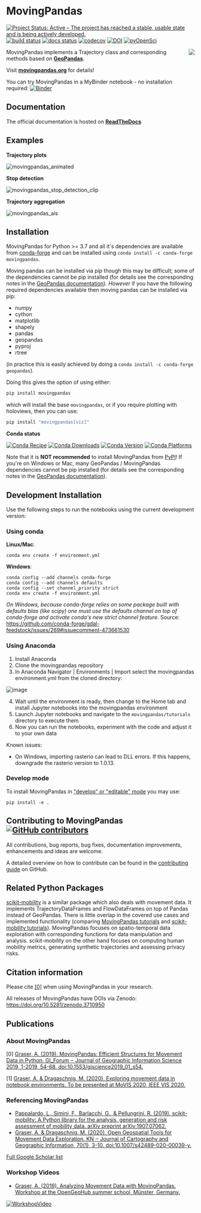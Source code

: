 # MovingPandas

[![Project Status: Active – The project has reached a stable, usable state and is being actively developed.](https://www.repostatus.org/badges/latest/active.svg)](https://www.repostatus.org/#active)
[![build status](https://travis-ci.com/anitagraser/movingpandas.svg?branch=master)](https://travis-ci.com/anitagraser/movingpandas)
[![docs status](https://readthedocs.org/projects/movingpandas/badge/?version=latest)](https://movingpandas.readthedocs.io/en/latest/)
[![codecov](https://codecov.io/gh/anitagraser/movingpandas/branch/master/graph/badge.svg)](https://codecov.io/gh/anitagraser/movingpandas)
[![DOI](https://zenodo.org/badge/161995245.svg)](https://zenodo.org/badge/latestdoi/161995245)
[![pyOpenSci](https://camo.githubusercontent.com/63ff31cdb80a06361e53ac2b9ac0d184118ebd0b/68747470733a2f2f74696e7975726c2e636f6d2f7932326e62387570)](https://github.com/pyOpenSci/software-review/issues/18)

<img align="right" src="https://anitagraser.github.io/movingpandas/pics/movingpandas.png">

MovingPandas implements a Trajectory class and corresponding methods based on **[GeoPandas](https://geopandas.org)**.

Visit **[movingpandas.org](http://movingpandas.org)** for details!

You can try MovingPandas in a MyBinder notebook - no installation required: [![Binder](https://mybinder.org/badge_logo.svg)](https://mybinder.org/v2/gh/anitagraser/movingpandas/binder-tag?filepath=tutorials/tutorial_getting_started.ipynb)

## Documentation

The official documentation is hosted on **[ReadTheDocs](https://movingpandas.readthedocs.io)**

## Examples

**Trajectory plots**

![movingpandas_animated](https://user-images.githubusercontent.com/590385/89099729-a9f1da00-d3f1-11ea-91c2-904d477fdcb2.gif)

**Stop detection**

![movingpandas_stop_detection_clip](https://user-images.githubusercontent.com/590385/94711867-fbaed600-0348-11eb-8a43-4541d2d3205b.png)

**Trajectory aggregation**

![movingpandas_ais](https://user-images.githubusercontent.com/590385/73123664-5ad67280-3f92-11ea-8b42-02a0135f0f5c.PNG)

## Installation

MovingPandas for Python >= 3.7 and all it's dependencies are available from [conda-forge](https://anaconda.org/conda-forge/movingpandas) and can be installed using `conda install -c conda-forge movingpandas`.

Moving pandas can be installed via pip though this may be difficult; some of the dependencies cannot be pip installed (for details see the corresponding notes in the [GeoPandas documentation](https://geopandas.readthedocs.io/en/latest/getting_started/install.html)). *However* if you have the following required dependencies available then moving pandas can be installed via pip:

- numpy
- cython
- matplotlib
- shapely
- pandas
- geopandas
- pyproj
- rtree

(in practice this is easily achieved by doing a `conda install -c conda-forge geopandas`).

Doing this gives the option of using either:

```bash
pip install movingpandas
```

which will install the base `movingpandas`, or if you require plotting with holoviews, then you can use:

```bash
pip install "movingpandas[viz]"
``` 

**Conda status**

[![Conda Recipe](https://img.shields.io/badge/recipe-movingpandas-green.svg)](https://anaconda.org/conda-forge/movingpandas)
[![Conda Downloads](https://img.shields.io/conda/dn/conda-forge/movingpandas.svg)](https://anaconda.org/conda-forge/movingpandas)
[![Conda Version](https://img.shields.io/conda/vn/conda-forge/movingpandas.svg)](https://anaconda.org/conda-forge/movingpandas)
[![Conda Platforms](https://img.shields.io/conda/pn/conda-forge/movingpandas.svg)](https://anaconda.org/conda-forge/movingpandas)

Note that it is **NOT recommended** to install MovingPandas from [PyPI](https://pypi.org/project/movingpandas/)!
If you're on Windows or Mac, many GeoPandas / MovingPandas dependencies cannot be pip installed
(for details see the corresponding notes in the [GeoPandas documentation](https://geopandas.readthedocs.io/en/latest/getting_started/install.html)).

## Development Installation

Use the following steps to run the notebooks using the current development version:

### Using conda

**Linux/Mac**:

```
conda env create -f environment.yml
```

**Windows**:

```
conda config --add channels conda-forge
conda config --add channels defaults
conda config --set channel_priority strict
conda env create -f environment.yml
```

*On Windows, because conda-forge relies on some package built with defaults blas (like scipy) one must use the defaults channel on top of conda-forge and activate conda's new strict channel feature.* Source: https://github.com/conda-forge/gdal-feedstock/issues/269#issuecomment-473661530

### Using Anaconda

1. Install Anaconda
2. Clone the movingpandas repository
3. In Anaconda Navigator | Environments | Import select the movingpandas environment.yml from the cloned directory:

![image](https://user-images.githubusercontent.com/590385/62143367-2db14c00-b2f0-11e9-8cb9-fb7993b7f62e.png)

4. Wait until the environment is ready, then change to the Home tab and install Jupyter notebooks into the movingpandas environment
5. Launch Jupyter notebooks and navigate to the `movingpandas/tutorials` directory to execute them
6. Now you can run the notebooks, experiment with the code and adjust it to your own data

Known issues:

* On Windows, importing rasterio can lead to DLL errors. If this happens, downgrade the rasterio version to 1.0.13.

### Develop mode

To install MovingPandas in ["develop" or "editable" mode](https://python-packaging-tutorial.readthedocs.io/en/latest/setup_py.html#develop-mode) you may use:

```
pip install -e .
```

## Contributing to MovingPandas [![GitHub contributors](https://img.shields.io/github/contributors/anitagraser/movingpandas.svg)](https://github.com/anitagraser/movingpandas/graphs/contributors)

All contributions, bug reports, bug fixes, documentation improvements, enhancements and ideas are welcome.

A detailed overview on how to contribute can be found in the [contributing guide](https://github.com/anitagraser/movingpandas/blob/master/CONTRIBUTING.md) on GitHub.

## Related Python Packages

[scikit-mobility](https://github.com/scikit-mobility/scikit-mobility) is a similar package which also deals with movement data.
It implements TrajectoryDataFrames and FlowDataFrames on top of Pandas instead of GeoPandas.
There is little overlap in the covered use cases and implemented functionality (comparing
[MovingPandas tutorials](https://github.com/anitagraser/movingpandas/tree/master/tutorials) and
[scikit-mobility tutorials](https://github.com/scikit-mobility/tutorials)).
MovingPandas focuses on spatio-temporal data exploration with corresponding functions for data manipulation and analysis.
scikit-mobility on the other hand focuses on computing human mobility metrics, generating synthetic trajectories
and assessing privacy risks.

## Citation information

Please cite [[0]](#publications) when using MovingPandas in your research.

All releases of MovingPandas have DOIs via Zenodo: https://doi.org/10.5281/zenodo.3710950

## Publications

### About MovingPandas

[0] [Graser, A. (2019). MovingPandas: Efficient Structures for Movement Data in Python. GI_Forum ‒ Journal of Geographic Information Science 2019, 1-2019, 54-68. doi:10.1553/giscience2019_01_s54.](https://www.austriaca.at/rootcollection?arp=0x003aba2b)

[1] [Graser, A. & Dragaschnig, M. (2020). Exploring movement data in notebook environments. To be presented at MoVIS 2020, IEEE VIS 2020.](http://move.geog.ucsb.edu/movis2020/)

### Referencing MovingPandas


* [Pappalardo, L., Simini, F., Barlacchi, G., & Pellungrini, R. (2019). scikit-mobility: A Python library for the analysis, generation and risk assessment of mobility data. arXiv preprint arXiv:1907.07062.](https://arxiv.org/abs/1907.07062)
* [Graser, A. & Dragaschnig, M. (2020). Open Geospatial Tools for Movement Data Exploration. KN ‒ Journal of Cartography and Geographic Information, 70(1), 3-10. doi:10.1007/s42489-020-00039-y.](https://link.springer.com/article/10.1007/s42489-020-00039-y)

[Full Google Scholar list](https://scholar.google.com/scholar?oi=bibs&hl=en&cites=10366998261774464895)

### Workshop Videos

* [Graser, A. (2019). Analyzing Movement Data with MovingPandas. Workshop at the OpenGeoHub summer school, Münster, Germany.](http://www.youtube.com/watch?v=qeLQfnpJV1g)

[![WorkshopVideo](https://user-images.githubusercontent.com/590385/67161044-f08cb100-f356-11e9-8799-f972175ec7f4.png)](http://www.youtube.com/watch?v=qeLQfnpJV1g "Anita Graser: Analyzing movement data")
